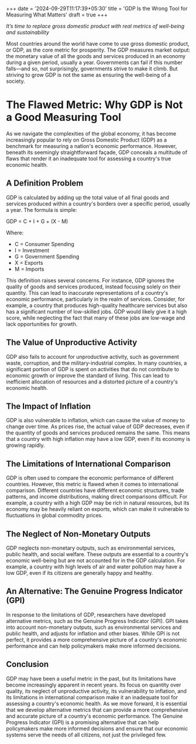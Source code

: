 +++
date = '2024-09-29T11:17:39+05:30'
title = 'GDP Is the Wrong Tool for Measuring What Matters'
draft = true
+++

*It’s time to replace gross domestic product with real metrics of well-being and sustainability*

Most countries around the world have come to use gross domestic product, or GDP, as the core metric for prosperity. The GDP measures market output: the monetary value of all the goods and services produced in an economy during a given period, usually a year. Governments can fail if this number falls—and so, not surprisingly, governments strive to make it climb. But striving to grow GDP is not the same as ensuring the well-being of a society.

**The Flawed Metric: Why GDP is Not a Good Measuring Tool**
===========================================================

As we navigate the complexities of the global economy, it has become increasingly popular to rely on Gross Domestic Product (GDP) as a benchmark for measuring a nation's economic performance. However, beneath its seemingly straightforward façade, GDP conceals a multitude of flaws that render it an inadequate tool for assessing a country's true economic health.

**A Definition Problem**
------------------------

GDP is calculated by adding up the total value of all final goods and services produced within a country's borders over a specific period, usually a year. The formula is simple:

GDP = C + I + G + (X - M)

Where:

* C = Consumer Spending
* I = Investment
* G = Government Spending
* X = Exports
* M = Imports

This definition raises several concerns. For instance, GDP ignores the quality of goods and services produced, instead focusing solely on their quantity. This can lead to inaccurate representations of a country's economic performance, particularly in the realm of services. Consider, for example, a country that produces high-quality healthcare services but also has a significant number of low-skilled jobs. GDP would likely give it a high score, while neglecting the fact that many of these jobs are low-wage and lack opportunities for growth.

**The Value of Unproductive Activity**
-------------------------------------

GDP also fails to account for unproductive activity, such as government waste, corruption, and the military-industrial complex. In many countries, a significant portion of GDP is spent on activities that do not contribute to economic growth or improve the standard of living. This can lead to inefficient allocation of resources and a distorted picture of a country's economic health.

**The Impact of Inflation**
-------------------------

GDP is also vulnerable to inflation, which can cause the value of money to change over time. As prices rise, the actual value of GDP decreases, even if the quantity of goods and services produced remains the same. This means that a country with high inflation may have a low GDP, even if its economy is growing rapidly.

**The Limitations of International Comparison**
-----------------------------------------------

GDP is often used to compare the economic performance of different countries. However, this metric is flawed when it comes to international comparison. Different countries have different economic structures, trade patterns, and income distributions, making direct comparisons difficult. For example, a country with a high GDP may be rich in natural resources, but its economy may be heavily reliant on exports, which can make it vulnerable to fluctuations in global commodity prices.

**The Neglect of Non-Monetary Outputs**
-------------------------------------

GDP neglects non-monetary outputs, such as environmental services, public health, and social welfare. These outputs are essential to a country's economic well-being but are not accounted for in the GDP calculation. For example, a country with high levels of air and water pollution may have a low GDP, even if its citizens are generally happy and healthy.

**An Alternative: The Genuine Progress Indicator (GPI)**
---------------------------------------------------

In response to the limitations of GDP, researchers have developed alternative metrics, such as the Genuine Progress Indicator (GPI). GPI takes into account non-monetary outputs, such as environmental services and public health, and adjusts for inflation and other biases. While GPI is not perfect, it provides a more comprehensive picture of a country's economic performance and can help policymakers make more informed decisions.

**Conclusion**
--------------

GDP may have been a useful metric in the past, but its limitations have become increasingly apparent in recent years. Its focus on quantity over quality, its neglect of unproductive activity, its vulnerability to inflation, and its limitations in international comparison make it an inadequate tool for assessing a country's economic health. As we move forward, it is essential that we develop alternative metrics that can provide a more comprehensive and accurate picture of a country's economic performance. The Genuine Progress Indicator (GPI) is a promising alternative that can help policymakers make more informed decisions and ensure that our economic systems serve the needs of all citizens, not just the privileged few.